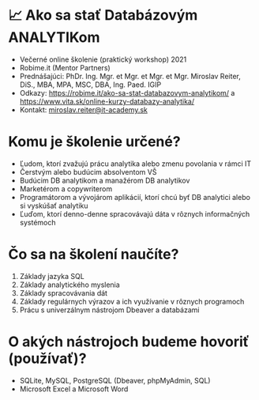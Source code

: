 # 📈 Ako sa stať Databázovým ANALYTIKom

* Večerné online školenie (praktický workshop) 2021 
* Robime.it (Mentor Partners)
* Prednášajúci: PhDr. Ing. Mgr. et Mgr. et Mgr. et Mgr. Miroslav Reiter, DiS., MBA, MPA, MSC, DBA, Ing. Paed. IGIP
* Odkazy: https://robime.it/ako-sa-stat-databazovym-analytikom/ a https://www.vita.sk/online-kurzy-databazy-analytika/
* Kontakt: miroslav.reiter@it-academy.sk

# Komu je školenie určené?
* Ľudom, ktorí zvažujú prácu analytika alebo zmenu povolania v rámci IT
* Čerstvým alebo budúcim absolventom VŠ
* Budúcim DB analytikom a manažérom DB analytikov
* Marketérom a copywriterom
* Programátorom a vývojárom aplikácií, ktorí chcú byť DB analytici alebo si vyskúšať analytiku
* Ľuďom, ktorí denno-denne spracovávajú dáta v rôznych informačných systémoch

# Čo sa na školení naučíte?
1. Základy jazyka SQL
1. Základy analytického myslenia
1. Základy spracovávania dát
1. Základy regulárnych výrazov a ich využívanie v rôznych programoch
1. Prácu s univerzálnym nástrojom Dbeaver a databázami

# O akých nástrojoch budeme hovoriť (používať)?
* SQLite, MySQL, PostgreSQL (Dbeaver, phpMyAdmin, SQL)
* Microsoft Excel a Microsoft Word

